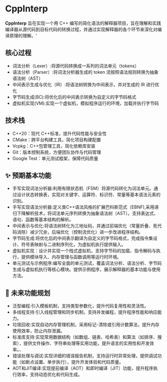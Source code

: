 ﻿# CppInterp

 **CppInterp** 旨在实现一个用 C++ 编写的简化语法的解释器项目，旨在理解和实践编译器从源代码到目标代码的转换过程，并通过实现解释器的各个环节来深化对编译原理的理解。‘


 ## 核心过程

- 词法分析（Lexer）:将源代码转换成一系列的词法单元（tokens）
- 语法分析（Parser）:将词法分析器生成的 token 流按照语法规则转换为抽象语法树（AST）
- 中间表示生成与优化（IR）:将语法树转换为中间表示，并对生成的 IR 进行优化
- 字节码生成(BC):将优化后的中间表示转换为自定义的字节码格式
- 虚拟机实现(VM):实现一个虚拟机，模拟程序运行的环境，加载并执行字节码

## 技术栈

- C++20：现代 C++标准，提升代码性能与安全性
- CMake：跨平台构建工具，简化项目构建配置
- Vcpkg：C++包管理工具，简化依赖库安装
- Git：版本控制系统，方便团队协作与代码管理
- Google Test：单元测试框架，保障代码质量


## ✨ 预期基本功能
- 手写实现词法分析器:利用有限状态机（FSM）将源代码转化为词法单元。通过设计状态转换表，实现对关键字、运算符、标识符、常量等基本语法元素的识别。
- 手写实现语法分析器:定义类C++语法风格的扩展巴科斯范式（EBNF),采用递归下降解析技术，将词法单元序列转换为抽象语法树（AST）。支持表达式、语句、函数等基本结构的解析。
- 中间表示与优化:将语法树转化为三地址码，并通过前端优化（常量折叠、死代码消除）减少冗余，后端优化（控制流优化）进一步改进程序结构。
- 字节码生成:将优化后的中间表示翻译为自定义的字节码格式，完成指令集设计、符号表映射与二进制序列化，为虚拟机执行提供输入。
- 虚拟机实现：设计并实现一个栈式虚拟机，支持字节码的加载、指令解码与执行，提供模块导入、内存管理与函数调用等运行时环境。
- 单元测试与示例程序:编写全面的单元测试，覆盖词法分析、语法分析、字节码生成与虚拟机执行等核心模块。提供示例程序，展示解释器的基本功能与使用方法。

## 🚀 未来功能规划
- 泛型编程:引入模板机制，支持类型参数化，提升代码复用性和灵活性。
- 多线程支持:引入线程管理和同步机制，支持并发编程，提升程序性能和响应能力。
- 垃圾回收:实现自动内存管理机制，采用标记-清除或引用计数算法，提升内存使用效率，防止内存泄漏。
- 标准库支持:实现常用数据结构（如数组、链表、哈希表）和算法（如排序、搜索），提供文件操作、字符串处理等实用功能，提升语言的实用性和开发效率。、
- 错误处理与调试:实现详细的错误报告机制，支持运行时异常处理，提供调试功能（如断点设置、单步执行），提升开发体验和代码质量。
- AOT和JIT编译:实现提前编译（AOT）和即时编译（JIT）功能，提升程序执行效率，支持动态优化和代码生成。